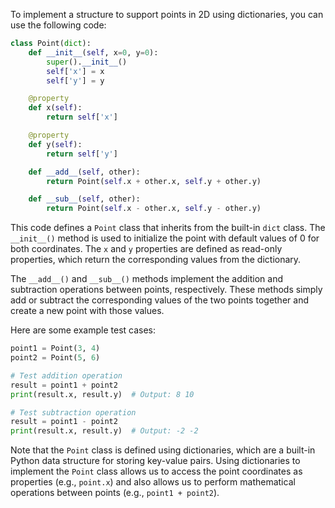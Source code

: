 To implement a structure to support points in 2D using dictionaries, you can use the following code:
```python
class Point(dict):
    def __init__(self, x=0, y=0):
        super().__init__()
        self['x'] = x
        self['y'] = y

    @property
    def x(self):
        return self['x']

    @property
    def y(self):
        return self['y']

    def __add__(self, other):
        return Point(self.x + other.x, self.y + other.y)

    def __sub__(self, other):
        return Point(self.x - other.x, self.y - other.y)
```
This code defines a `Point` class that inherits from the built-in `dict` class. The `__init__()` method is used to initialize the point with default values of 0 for both coordinates. The `x` and `y` properties are defined as read-only properties, which return the corresponding values from the dictionary.

The `__add__()` and `__sub__()` methods implement the addition and subtraction operations between points, respectively. These methods simply add or subtract the corresponding values of the two points together and create a new point with those values.

Here are some example test cases:
```python
point1 = Point(3, 4)
point2 = Point(5, 6)

# Test addition operation
result = point1 + point2
print(result.x, result.y)  # Output: 8 10

# Test subtraction operation
result = point1 - point2
print(result.x, result.y)  # Output: -2 -2
```
Note that the `Point` class is defined using dictionaries, which are a built-in Python data structure for storing key-value pairs. Using dictionaries to implement the `Point` class allows us to access the point coordinates as properties (e.g., `point.x`) and also allows us to perform mathematical operations between points (e.g., `point1 + point2`).